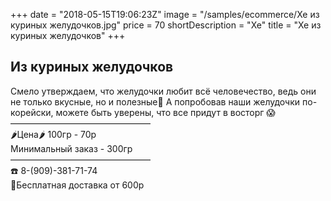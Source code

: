 +++
date = "2018-05-15T19:06:23Z"
image = "/samples/ecommerce/Хе из куриных желудочков.jpg"
price = 70
shortDescription = "Хе"
title = "Хе из куриных желудочков"
+++

## Из куриных желудочков

Смело утверждаем, что желудочки любит всё человечество, ведь они не только вкусные, но и полезные💪
А попробовав наши желудочки по-корейски, можете быть уверены, что все придут в восторг 😱
 ————————————————  
🌶Цена🌶 100гр - 70р  
Минимальный заказ - 300гр  
————————————————  
☎️ 8-(909)-381-71-74  
🚗Бесплатная доставка от 600р  
